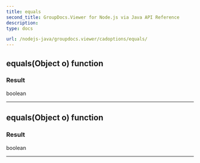 ```yaml
---
title: equals
second_title: GroupDocs.Viewer for Node.js via Java API Reference
description: 
type: docs

url: /nodejs-java/groupdocs.viewer/cadoptions/equals/
---
```


## equals(Object o)  function


### Result
boolean


---


## equals(Object o)  function


### Result
boolean


---


